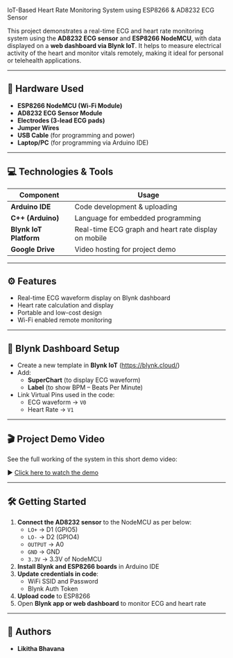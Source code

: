 IoT-Based Heart Rate Monitoring System using ESP8266 & AD8232 ECG Sensor

This project demonstrates a real-time ECG and heart rate monitoring system using the **AD8232 ECG sensor** and **ESP8266 NodeMCU**, with data displayed on a **web dashboard via Blynk IoT**. It helps to measure electrical activity of the heart and monitor vitals remotely, making it ideal for personal or telehealth applications.

---

## 🔧 Hardware Used

- **ESP8266 NodeMCU (Wi-Fi Module)**
- **AD8232 ECG Sensor Module**
- **Electrodes (3-lead ECG pads)**
- **Jumper Wires**
- **USB Cable** (for programming and power)
- **Laptop/PC** (for programming via Arduino IDE)

---

## 💻 Technologies & Tools

| Component      | Usage                                  |
|----------------|------------------------------------------|
| **Arduino IDE** | Code development & uploading             |
| **C++ (Arduino)** | Language for embedded programming     |
| **Blynk IoT Platform** | Real-time ECG graph and heart rate display on mobile |
| **Google Drive** | Video hosting for project demo          |

---

## ⚙️ Features

- Real-time ECG waveform display on Blynk dashboard
- Heart rate calculation and display
- Portable and low-cost design
- Wi-Fi enabled remote monitoring

---

## 📲 Blynk Dashboard Setup

- Create a new template in **Blynk IoT** (https://blynk.cloud/)
- Add:
  - **SuperChart** (to display ECG waveform)
  - **Label** (to show BPM – Beats Per Minute)
- Link Virtual Pins used in the code:
  - ECG waveform → `V0`
  - Heart Rate → `V1`

---

## 🎬 Project Demo Video

See the full working of the system in this short demo video:

▶️ [Click here to watch the demo](https://drive.google.com/file/d/1RES0kHuNz1DL4j32gdRkUMoI1DQK3nMW/view?usp=sharing)

---

## 🛠️ Getting Started

1. **Connect the AD8232 sensor** to the NodeMCU as per below:
   - `LO+` → D1 (GPIO5)
   - `LO-` → D2 (GPIO4)
   - `OUTPUT` → A0
   - `GND` → GND
   - `3.3V` → 3.3V of NodeMCU
2. **Install Blynk and ESP8266 boards** in Arduino IDE
3. **Update credentials in code**:
   - WiFi SSID and Password
   - Blynk Auth Token
4. **Upload code** to ESP8266
5. Open **Blynk app or web dashboard** to monitor ECG and heart rate

---

## 🙌 Authors

- **Likitha Bhavana**  

